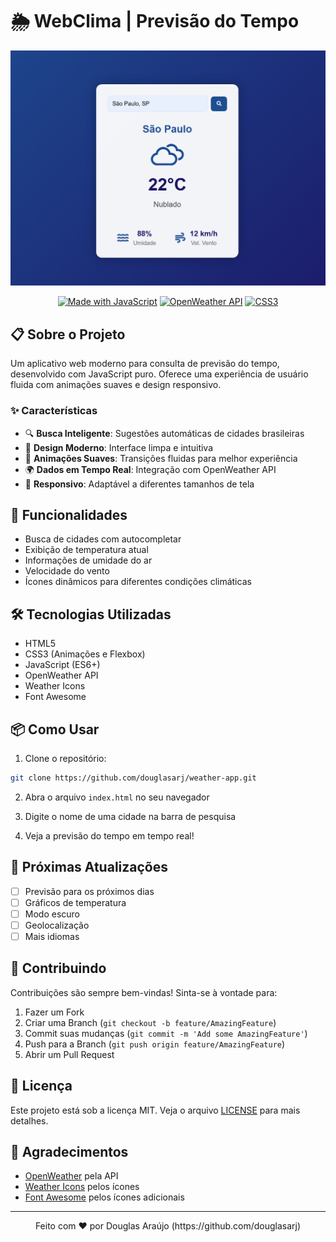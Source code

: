 # 🌦️ WebClima | Previsão do Tempo

<div align="center">

![Weather App Preview](./assets/img.png)

[![Made with JavaScript](https://img.shields.io/badge/Made_with-JavaScript-yellow.svg)](https://developer.mozilla.org/en-US/docs/Web/JavaScript)
[![OpenWeather API](https://img.shields.io/badge/OpenWeather-API-orange.svg)](https://openweathermap.org/api)
[![CSS3](https://img.shields.io/badge/CSS3-Animations-blue.svg)](https://developer.mozilla.org/en-US/docs/Web/CSS)

</div>

## 📋 Sobre o Projeto

Um aplicativo web moderno para consulta de previsão do tempo, desenvolvido com JavaScript puro. Oferece uma experiência de usuário fluida com animações suaves e design responsivo.

### ✨ Características

- 🔍 **Busca Inteligente**: Sugestões automáticas de cidades brasileiras
- 🎨 **Design Moderno**: Interface limpa e intuitiva
- 🌈 **Animações Suaves**: Transições fluidas para melhor experiência
- 🌍 **Dados em Tempo Real**: Integração com OpenWeather API
- 📱 **Responsivo**: Adaptável a diferentes tamanhos de tela

## 🚀 Funcionalidades

- Busca de cidades com autocompletar
- Exibição de temperatura atual
- Informações de umidade do ar
- Velocidade do vento
- Ícones dinâmicos para diferentes condições climáticas

## 🛠️ Tecnologias Utilizadas

- HTML5
- CSS3 (Animações e Flexbox)
- JavaScript (ES6+)
- OpenWeather API
- Weather Icons
- Font Awesome

## 📦 Como Usar

1. Clone o repositório:
```bash
git clone https://github.com/douglasarj/weather-app.git
```

2. Abra o arquivo `index.html` no seu navegador

3. Digite o nome de uma cidade na barra de pesquisa

4. Veja a previsão do tempo em tempo real!

## 🎯 Próximas Atualizações

- [ ] Previsão para os próximos dias
- [ ] Gráficos de temperatura
- [ ] Modo escuro
- [ ] Geolocalização
- [ ] Mais idiomas

## 🤝 Contribuindo

Contribuições são sempre bem-vindas! Sinta-se à vontade para:

1. Fazer um Fork
2. Criar uma Branch (`git checkout -b feature/AmazingFeature`)
3. Commit suas mudanças (`git commit -m 'Add some AmazingFeature'`)
4. Push para a Branch (`git push origin feature/AmazingFeature`)
5. Abrir um Pull Request

## 📄 Licença

Este projeto está sob a licença MIT. Veja o arquivo [LICENSE](LICENSE) para mais detalhes.

## 👏 Agradecimentos

- [OpenWeather](https://openweathermap.org/) pela API
- [Weather Icons](https://erikflowers.github.io/weather-icons/) pelos ícones
- [Font Awesome](https://fontawesome.com/) pelos ícones adicionais

---

<div align="center">
Feito com ❤️ por Douglas Araújo (https://github.com/douglasarj)
</div>
